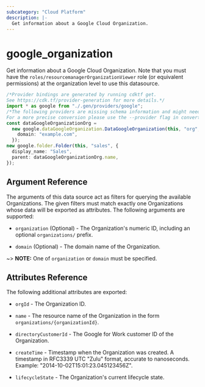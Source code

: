 ```yaml
---
subcategory: "Cloud Platform"
description: |-
  Get information about a Google Cloud Organization.
---
```


# google\_organization

Get information about a Google Cloud Organization. Note that you must have the `roles/resourcemanagerOrganizationViewer` role (or equivalent permissions) at the organization level to use this datasource.

```typescript
/*Provider bindings are generated by running cdktf get.
See https://cdk.tf/provider-generation for more details.*/
import * as google from "./.gen/providers/google";
/*The following providers are missing schema information and might need manual adjustments to synthesize correctly: google.
For a more precise conversion please use the --provider flag in convert.*/
const dataGoogleOrganizationOrg =
  new google.dataGoogleOrganization.DataGoogleOrganization(this, "org", {
    domain: "example.com",
  });
new google.folder.Folder(this, "sales", {
  display_name: "Sales",
  parent: dataGoogleOrganizationOrg.name,
});

```

## Argument Reference

The arguments of this data source act as filters for querying the available Organizations.
The given filters must match exactly one Organizations whose data will be exported as attributes.
The following arguments are supported:

*   `organization` (Optional) - The Organization's numeric ID, including an optional `organizations/` prefix.

*   `domain` (Optional) - The domain name of the Organization.

\~> **NOTE:** One of `organization` or `domain` must be specified.

## Attributes Reference

The following additional attributes are exported:

*   `orgId` - The Organization ID.

*   `name` - The resource name of the Organization in the form `organizations/{organizationId}`.

*   `directoryCustomerId` - The Google for Work customer ID of the Organization.

*   `createTime` - Timestamp when the Organization was created. A timestamp in RFC3339 UTC "Zulu" format, accurate to nanoseconds. Example: "2014-10-02T15:01:23.045123456Z".

*   `lifecycleState` - The Organization's current lifecycle state.
